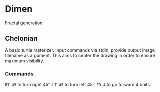# Dimen
Fractal generation.

## Chelonian

A basic turtle rasterizer. Input commands via stdin, provide output image filename as argument. This aims to center the drawing in order to ensure maximum visibility.

### Commands
`RT 45` to turn right 45°.
`LT 45` to turn left 45°.
`FD 4` to go forward 4 units.
